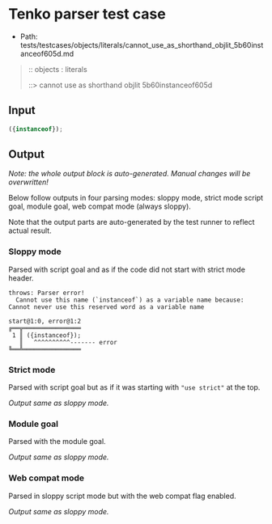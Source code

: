 # Tenko parser test case

- Path: tests/testcases/objects/literals/cannot_use_as_shorthand_objlit_5b60instanceof605d.md

> :: objects : literals
>
> ::> cannot use as shorthand objlit 5b60instanceof605d

## Input

`````js
({instanceof});
`````

## Output

_Note: the whole output block is auto-generated. Manual changes will be overwritten!_

Below follow outputs in four parsing modes: sloppy mode, strict mode script goal, module goal, web compat mode (always sloppy).

Note that the output parts are auto-generated by the test runner to reflect actual result.

### Sloppy mode

Parsed with script goal and as if the code did not start with strict mode header.

`````
throws: Parser error!
  Cannot use this name (`instanceof`) as a variable name because: Cannot never use this reserved word as a variable name

start@1:0, error@1:2
╔══╦════════════════
 1 ║ ({instanceof});
   ║   ^^^^^^^^^^------- error
╚══╩════════════════

`````

### Strict mode

Parsed with script goal but as if it was starting with `"use strict"` at the top.

_Output same as sloppy mode._

### Module goal

Parsed with the module goal.

_Output same as sloppy mode._

### Web compat mode

Parsed in sloppy script mode but with the web compat flag enabled.

_Output same as sloppy mode._
